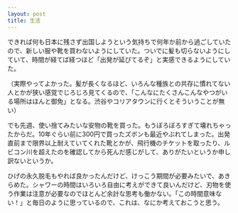 ```yaml
---
layout: post
title: 生活
---
```


できれば何も日本に残さず出国しようという気持ちで何年か前から過ごしていたので、新しい服や靴を買わないようにしていた。ついでに髪も切らないようにしていて、時間が経てば経つほど「出発が延びてるぞ」と実感できるようにしていた。

（実際やってよかった。髪が長くなるほど、いろんな種族との共存に慣れてない人とかが狭い感覚でじろじろ見てくるので、「こんなにたくさんこんなやつがいる場所はほんと御免」となる。渋谷やコリアタウンに行くとそういうことが無い）

でも先週、使い捨てみたいな安物の靴を買った。もうぼろぼろすぎて壊れちゃったからだ。10年ぐらい前に300円で買ったズボンも最近やぶれてしまった。出発直前まで限界以上耐えていてくれた靴とかが、飛行機のチケットを取ったり、ルビコン川を超えたのを確認してから死んだ感じがして、ありがたいというか申し訳ないというか。

ひげの永久脱毛もやれば良かったんだけど、けっこう期間が必要みたいで、あきらめた。シャワーの時間はいろいろ自由に考えができて良いんだけど、刃物を使う作業は注意が必要なのでほとんど余計な思考も働かない。「この時間意味ない！」と毎日のように思っているので、これは、なにか考えておこうと思う。
